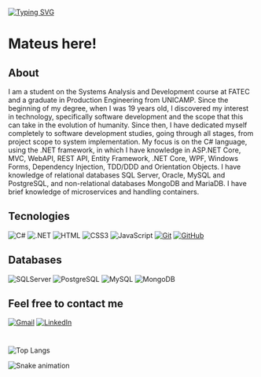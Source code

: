 [![Typing SVG](https://readme-typing-svg.herokuapp.com/?color=fff&size=35&center=true&vCenter=true&width=1000&lines=Hello+World!+Welcome+to+my+profile)](https://git.io/typing-svg)

# Mateus here!
## About 
I am a student on the Systems Analysis and Development course at FATEC and a graduate in Production Engineering from UNICAMP. Since the beginning of my degree, when I was 19 years old, I discovered my interest in technology, specifically software development and the scope that this can take in the evolution of humanity. Since then, I have dedicated myself completely to software development studies, going through all stages, from project scope to system implementation. My focus is on the C# language, using the .NET framework, in which I have knowledge in ASP.NET Core, MVC, WebAPI, REST API, Entity Framework, .NET Core, WPF, Windows Forms, Dependency Injection, TDD/DDD and Orientation Objects. I have knowledge of relational databases SQL Server, Oracle, MySQL and PostgreSQL, and non-relational databases MongoDB and MariaDB. I have brief knowledge of microservices and handling containers.

## Tecnologies
![C#](https://img.shields.io/badge/C%23-239120?style=for-the-badge&logo=c-sharp&logoColor=white)
![.NET](https://img.shields.io/badge/.NET-239120?style=for-the-badge&logoColor=white)
![HTML](https://img.shields.io/badge/HTML-000?style=for-the-badge&logo=html5&logoColor=30A3DC)
![CSS3](https://img.shields.io/badge/CSS3-000?style=for-the-badge&logo=css3&logoColor=E94D5F)
![JavaScript](https://img.shields.io/badge/JavaScript-000?style=for-the-badge&logo=javascript&logoColor=F0DB4F)
[![Git](https://img.shields.io/badge/Git-000?style=for-the-badge&logo=git&logoColor=E94D5F)](https://git-scm.com/doc)
[![GitHub](https://img.shields.io/badge/GitHub-000?style=for-the-badge&logo=github&logoColor=30A3DC)](https://docs.github.com/)

## Databases
![SQLServer](https://img.shields.io/badge/SQLServer-000?style=for-the-badge&logo=sqlserver)
![PostgreSQL](https://img.shields.io/badge/PostgreSQL-000?style=for-the-badge&logo=postgresql)
![MySQL](https://img.shields.io/badge/MySQL-00000F?style=for-the-badge&logo=mysql&logoColor=white)
![MongoDB](https://img.shields.io/badge/MongoDB-000?style=for-the-badge&logo=mongodb)

## Feel free to contact me
[![Gmail](https://img.shields.io/badge/Gmail-333333?style=for-the-badge&logo=gmail&logoColor=red)](mailto:mateusfontascp2704@gmail.com)
[![LinkedIn](https://img.shields.io/badge/LinkedIn-0077B5?style=for-the-badge&logo=linkedin&logoColor=white)](https://www.linkedin.com/in/mateus-scolastici-b28629212/)

#
![Top Langs](https://github-readme-stats-git-masterrstaa-rickstaa.vercel.app/api/top-langs/?username=Mateus-Scolastici&bg_color=000&border_color=30A3DC&title_color=E94D5F&text_color=FFF)

![Snake animation](https://github.com/Mateus-Scolastici/Mateus-Scolastici/blob/output/github-contribution-grid-snake.svg)
